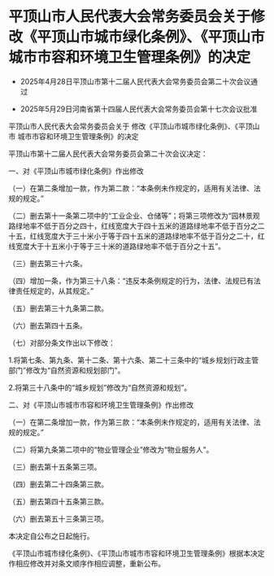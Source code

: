# 平顶山市人民代表大会常务委员会关于修改《平顶山市城市绿化条例》、《平顶山市城市市容和环境卫生管理条例》的决定

- 2025年4月28日平顶山市第十二届人民代表大会常务委员会第二十次会议通过

- 2025年5月29日河南省第十四届人民代表大会常务委员会第十七次会议批准

<!-- INFO END -->

平顶山市人民代表大会常务委员会关于 修改《平顶山市城市绿化条例》、《平顶山市 城市市容和环境卫生管理条例》的决定

平顶山市第十二届人民代表大会常务委员会第二十次会议决定：

一、对《平顶山市城市绿化条例》作出修改

（一）在第二条增加一款，作为第二款：“本条例未作规定的，适用有关法律、法规的规定。”

（二）删去第十一条第二项中的“工业企业、仓储等”；将第三项修改为“园林景观路绿地率不低于百分之四十，红线宽度大于四十五米的道路绿地率不低于百分之二十五，红线宽度大于三十米小于等于四十五米的道路绿地率不低于百分之二十，红线宽度大于十五米小于等于三十米的道路绿地率不低于百分之十五”。

（三）删去第三十六条。

（四）增加一条，作为第三十八条：“违反本条例规定的行为，法律、法规已有法律责任规定的，从其规定。”

（五）删去第三十九条第二款。

（六）删去第四十五条。

（七）对部分条文作出以下修改：

1.将第七条、第九条、第十二条、第十六条、第二十三条中的“城乡规划行政主管部门”修改为“自然资源和规划部门”。

2.将第三十八条中的“城乡规划”修改为“自然资源和规划”。

二、对《平顶山市城市市容和环境卫生管理条例》作出修改

（一）在第二条增加一款，作为第三款：“本条例未作规定的，适用有关法律、法规的规定。”

（二）将第九条第二项中的“物业管理企业”修改为“物业服务人”。

（三）删去第十五条第三项。

（四）删去第二十四条第三款。

（五）删去第四十五条第三款。

（六）删去第五十三条第三项。

本决定自公布之日起施行。

《平顶山市城市绿化条例》、《平顶山市城市市容和环境卫生管理条例》根据本决定作相应修改并对条文顺序作相应调整，重新公布。
